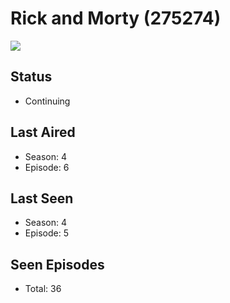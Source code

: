 # Rick and Morty (275274)

<img src="https://dg31sz3gwrwan.cloudfront.net/poster/275274/986818-0-optimized.jpg" />

## Status
* Continuing
## Last Aired
* Season: 4
* Episode: 6
## Last Seen
* Season: 4
* Episode: 5
## Seen Episodes
* Total: 36
